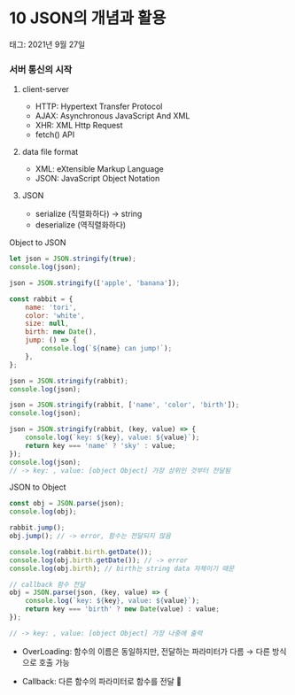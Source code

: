 # 10 JSON의 개념과 활용

태그: 2021년 9월 27일

### 서버 통신의 시작

1. client-server
    - HTTP: Hypertext Transfer Protocol
    - AJAX: Asynchronous JavaScript And XML
    - XHR: XML Http Request
    - fetch() API

1. data file format
    - XML: eXtensible Markup Language
    - JSON: JavaScript Object Notation

1. JSON
    - serialize (직렬화하다) → string
    - deserialize (역직렬화하다)

Object to JSON

```jsx
let json = JSON.stringify(true);
console.log(json);

json = JSON.stringify(['apple', 'banana']);

const rabbit = {
	name: 'tori',
	color: 'white',
	size: null,
	birth: new Date(),
	jump: () => {
		console.log(`${name} can jump!`);
	},
};

json = JSON.stringify(rabbit);
console.log(json);

json = JSON.stringify(rabbit, ['name', 'color', 'birth']);
console.log(json);

json = JSON.stringify(rabbit, (key, value) => {
	console.log(`key: ${key}, value: ${value}`);
	return key === 'name' ? 'sky' : value;
});
console.log(json);
// -> key: , value: [object Object] 가장 상위인 것부터 전달됨
```

JSON to Object

```jsx
const obj = JSON.parse(json);
console.log(obj);

rabbit.jump();
obj.jump(); // -> error, 함수는 전달되지 않음

console.log(rabbit.birth.getDate());
console.log(obj.birth.getDate()); // -> error
console.log(obj.birth); // birth는 string data 자체이기 때문

// callback 함수 전달
obj = JSON.parse(json, (key, value) => {
	console.log(`key: ${key}, value: ${value}`);
	return key === 'birth' ? new Date(value) : value;
});

// -> key: , value: [object Object] 가장 나중에 출력
```

 * OverLoading: 함수의 이름은 동일하지만, 전달하는 파라미터가 다름
                            → 다른 방식으로 호출 가능

 * Callback: 다른 함수의 파라미터로 함수를 전달 🤔
